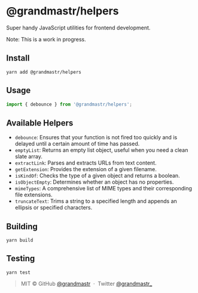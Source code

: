 # @grandmastr/helpers

Super handy JavaScript utilities for frontend development.

Note: This is a work in progress.

## Install

```shell
yarn add @grandmastr/helpers
```

## Usage

```ts
import { debounce } from '@grandmastr/helpers';
```

## Available Helpers
- `debounce`: Ensures that your function is not fired too quickly and is delayed until a certain amount of time has passed.
- `emptyList`: Returns an empty list object, useful when you need a clean slate array.
- `extractLink`: Parses and extracts URLs from text content.
- `getExtension`: Provides the extension of a given filename.
- `isKindOf`: Checks the type of a given object and returns a boolean.
- `isObjectEmpty`: Determines whether an object has no properties.
- `mimeTypes`: A comprehensive list of MIME types and their corresponding file extensions.
- `truncateText`: Trims a string to a specified length and appends an ellipsis or specified characters.

## Building
```shell
yarn build
```

## Testing
```shell
yarn test
```


> MIT ©  GitHub
> [@grandmastr](https://github.com/grandmastr) &nbsp;&middot;&nbsp; Twitter
> [@grandmastr_](https://x.com/grandmastr_)
